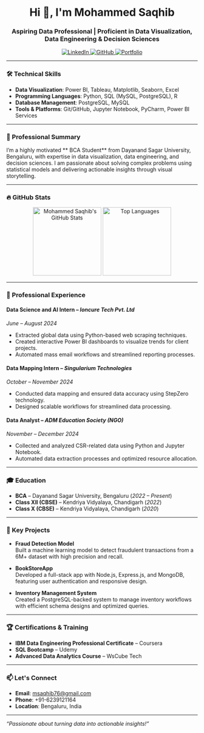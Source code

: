 <h1 align="center">Hi 👋, I'm Mohammed Saqhib</h1>
<h3 align="center">Aspiring Data Professional | Proficient in Data Visualization, Data Engineering & Decision Sciences</h3>

<p align="center">
  <a href="https://linkedin.com/in/mohammed-saqhib-87b8b325a" target="blank">
    <img src="https://img.shields.io/badge/LinkedIn-0077B5?style=for-the-badge&logo=linkedin&logoColor=white" alt="LinkedIn"/>
  </a>
  <a href="https://github.com/Mohammed-Saqhib" target="blank">
    <img src="https://img.shields.io/badge/GitHub-181717?style=for-the-badge&logo=github&logoColor=white" alt="GitHub"/>
  </a>
  <a href="https://mohammedtyson.my.canva.site/msaqhib-portfolio" target="blank">
    <img src="https://img.shields.io/badge/Portfolio-000000?style=for-the-badge&logo=aboutdotme&logoColor=white" alt="Portfolio"/>
  </a>
</p>

---

### 🛠️ Technical Skills
- **Data Visualization**: Power BI, Tableau, Matplotlib, Seaborn, Excel
- **Programming Languages**: Python, SQL (MySQL, PostgreSQL), R
- **Database Management**: PostgreSQL, MySQL
- **Tools & Platforms**: Git/GitHub, Jupyter Notebook, PyCharm, Power BI Services

---

### 🌟 Professional Summary
I’m a highly motivated ** BCA Student** from Dayanand Sagar University, Bengaluru, with expertise in data visualization, data engineering, and decision sciences. I am passionate about solving complex problems using statistical models and delivering actionable insights through visual storytelling.

---

### 🔥 GitHub Stats
<p align="center">
  <img height="180em" src="https://github-readme-stats.vercel.app/api?username=Mohammed-Saqhib&show_icons=true&theme=radical&count_private=true" alt="Mohammed Saqhib's GitHub Stats"/>
  <img height="180em" src="https://github-readme-stats.vercel.app/api/top-langs/?username=Mohammed-Saqhib&layout=compact&langs_count=6&theme=radical" alt="Top Languages"/>
</p>

---

### 💼 Professional Experience
#### **Data Science and AI Intern** – *Ioncure Tech Pvt. Ltd*  
*June – August 2024*  
- Extracted global data using Python-based web scraping techniques.
- Created interactive Power BI dashboards to visualize trends for client projects.
- Automated mass email workflows and streamlined reporting processes.

#### **Data Mapping Intern** – *Singularium Technologies*  
*October – November 2024*  
- Conducted data mapping and ensured data accuracy using StepZero technology.
- Designed scalable workflows for streamlined data processing.

#### **Data Analyst** – *ADM Education Society (NGO)*  
*November – December 2024*  
- Collected and analyzed CSR-related data using Python and Jupyter Notebook.
- Automated data extraction processes and optimized resource allocation.

---

### 🎓 Education
- **BCA** – Dayanand Sagar University, Bengaluru (*2022 – Present*)
- **Class XII (CBSE)** – Kendriya Vidyalaya, Chandigarh (*2022*)
- **Class X (CBSE)** – Kendriya Vidyalaya, Chandigarh (*2020*)

---

### 📂 Key Projects
- **Fraud Detection Model**  
  Built a machine learning model to detect fraudulent transactions from a 6M+ dataset with high precision and recall.
  
- **BookStoreApp**  
  Developed a full-stack app with Node.js, Express.js, and MongoDB, featuring user authentication and responsive design.

- **Inventory Management System**  
  Created a PostgreSQL-backed system to manage inventory workflows with efficient schema designs and optimized queries.

---

### 🏆 Certifications & Training
- **IBM Data Engineering Professional Certificate** – Coursera  
- **SQL Bootcamp** – Udemy  
- **Advanced Data Analytics Course** – WsCube Tech  

---

### 📫 Let's Connect
- **Email**: msaqhib76@gmail.com  
- **Phone**: +91-6239121164  
- **Location**: Bengaluru, India  

---

*“Passionate about turning data into actionable insights!”*
